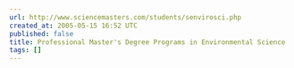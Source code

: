 ```yaml
---
url: http://www.sciencemasters.com/students/senvirosci.php
created_at: 2005-05-15 16:52 UTC
published: false
title: Professional Master's Degree Programs in Environmental Science
tags: []
---
```



